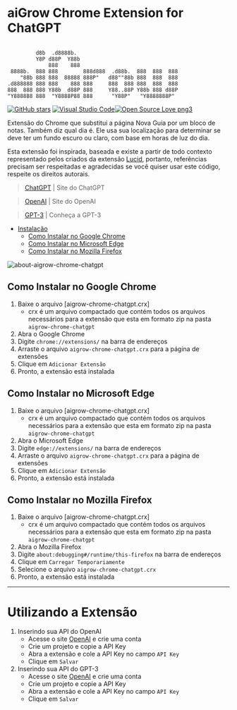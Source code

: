 # aiGrow Chrome Extension for ChatGPT 


```ascii

         d8b  .d8888b.                                 
         Y8P d88P  Y88b                                
             888    888                                
 8888b.  888 888        888d888  .d88b.  888  888  888 
    "88b 888 888  88888 888P"   d88""88b 888  888  888 
.d888888 888 888    888 888     888  888 888  888  888 
888  888 888 Y88b  d88P 888     Y88..88P Y88b 888 d88P 
"Y888888 888  "Y8888P88 888      "Y88P"   "Y8888888P"  

```                                            
                                                       
                                                       



[![GitHub stars](https://img.shields.io/github/stars/Naereen/StrapDown.js.svg?style=social&label=Star&maxAge=2592000)](https://GitHub.com/Naereen/StrapDown.js/stargazers/) [![Visual Studio Code](https://img.shields.io/badge/--007ACC?logo=visual%20studio%20code&logoColor=ffffff)](https://code.visualstudio.com/)[![Open Source Love png3](https://badges.frapsoft.com/os/v3/open-source.png?v=103)](https://github.com/ellerbrock/open-source-badges/)

Extensão do Chrome que substitui a página Nova Guia por um bloco de notas. Também diz qual dia é. Ele usa sua localização para determinar se deve ter um fundo escuro ou claro, com base em horas de luz do dia.

Esta extensão foi inspirada, baseada e existe a partir de todo contexto representado pelos criados da extensão [Lucid], portanto, referências precisam ser respeitadas e agradecidas se você quiser usar este código, respeite os direitos autorais.


[OpenAI]: https://openai.com/
[GPT-3]: https://openai.com/blog/openai-api/
[ChatGPT]: https://chat.openai.com/

> [ChatGPT] | Site do ChatGPT

> [OpenAI] | Site do OpenAI

> [GPT-3] | Conheça a GPT-3

* [Instalação](#instalação)
    * [Como Instalar no Google Chrome](#como-instalar-no-google-chrome)
    * [Como Instalar no Microsoft Edge](#como-instalar-no-microsoft-edge)
    * [Como Instalar no Mozilla Firefox](#como-instalar-no-mozilla-firefox)

![about-aigrow-chrome-chatgpt](https://user-images.githubusercontent.com/97212806/221333347-2334953f-936d-406b-bcb3-7b906eed8362.png)


## Como Instalar no Google Chrome
1. Baixe o arquivo [aigrow-chrome-chatgpt.crx] 
    - crx é um arquivo compactado que contém todos os arquivos necessários para a extensão que esta em formato zip na pasta `aigrow-chrome-chatgpt`
2. Abra o Google Chrome
3. Digite `chrome://extensions/` na barra de endereços
4. Arraste o arquivo `aigrow-chrome-chatgpt.crx` para a página de extensões
5. Clique em `Adicionar Extensão`
6. Pronto, a extensão está instalada

## Como Instalar no Microsoft Edge
1. Baixe o arquivo [aigrow-chrome-chatgpt.crx] 
    - crx é um arquivo compactado que contém todos os arquivos necessários para a extensão que esta em formato zip na pasta `aigrow-chrome-chatgpt`
2. Abra o Microsoft Edge
3. Digite `edge://extensions/` na barra de endereços
4. Arraste o arquivo `aigrow-chrome-chatgpt.crx` para a página de extensões
5. Clique em `Adicionar Extensão`
6. Pronto, a extensão está instalada

## Como Instalar no Mozilla Firefox
1. Baixe o arquivo [aigrow-chrome-chatgpt.crx] 
    - crx é um arquivo compactado que contém todos os arquivos necessários para a extensão que esta em formato zip na pasta `aigrow-chrome-chatgpt`
2. Abra o Mozilla Firefox
3. Digite `about:debugging#/runtime/this-firefox` na barra de endereços
4. Clique em `Carregar Temporariamente`
5. Selecione o arquivo `aigrow-chrome-chatgpt.crx`
6. Pronto, a extensão está instalada

----------------------------------------------

# Utilizando a Extensão

1. Inserindo sua API do OpenAI
    - Acesse o site [OpenAI] e crie uma conta
    - Crie um projeto e copie a API Key
    - Abra a extensão e cole a API Key no campo `API Key`
    - Clique em `Salvar`
2. Inserindo sua API do GPT-3
    - Acesse o site [OpenAI] e crie uma conta
    - Crie um projeto e copie a API Key
    - Abra a extensão e cole a API Key no campo `API Key`
    - Clique em `Salvar`




[Lucid]: https://github.com/Lucid-Toys/chrome-lucid
